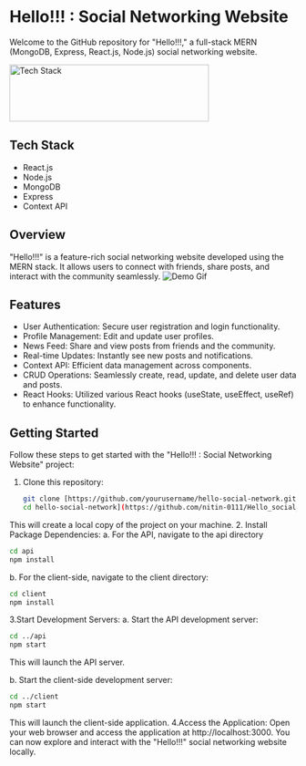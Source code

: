 # Hello!!! : Social Networking Website

Welcome to the GitHub repository for "Hello!!!," a full-stack MERN (MongoDB, Express, React.js, Node.js) social networking website.

<img src="https://upload.wikimedia.org/wikipedia/commons/9/94/MERN-logo.png" alt="Tech Stack" width="350" height="100">

## Tech Stack
- React.js
- Node.js
- MongoDB
- Express
- Context API

## Overview

"Hello!!!" is a feature-rich social networking website developed using the MERN stack. It allows users to connect with friends, share posts, and interact with the community seamlessly.
![Demo Gif](https://github.com/nitin-0111/Hello_social_media/assets/90493484/0a252c44-0361-486a-96f9-7a50dd653b05)



## Features

- User Authentication: Secure user registration and login functionality.
- Profile Management: Edit and update user profiles.
- News Feed: Share and view posts from friends and the community.
- Real-time Updates: Instantly see new posts and notifications.
- Context API: Efficient data management across components.
- CRUD Operations: Seamlessly create, read, update, and delete user data and posts.
- React Hooks: Utilized various React hooks (useState, useEffect, useRef) to enhance functionality.

## Getting Started

Follow these steps to get started with the "Hello!!! : Social Networking Website" project:

1. Clone this repository:

   ```bash
   git clone [https://github.com/yourusername/hello-social-network.git
   cd hello-social-network](https://github.com/nitin-0111/Hello_social_media.git)https://github.com/nitin-0111/Hello_social_media.git

  This will create a local copy of the project on your machine.
2. Install Package Dependencies:
a. For the API, navigate to the api directory
 ```bash
cd api
npm install
```

b. For the client-side, navigate to the client directory:
```bash
cd client
npm install
   ```
3.Start Development Servers:
a. Start the API development server:
``` bash
cd ../api
npm start
```
This will launch the API server.

b. Start the client-side development server:
``` bash
cd ../client
npm start
```
This will launch the client-side application.
4.Access the Application:
Open your web browser and access the application at http://localhost:3000. You can now explore and interact with the "Hello!!!" social networking website locally.
